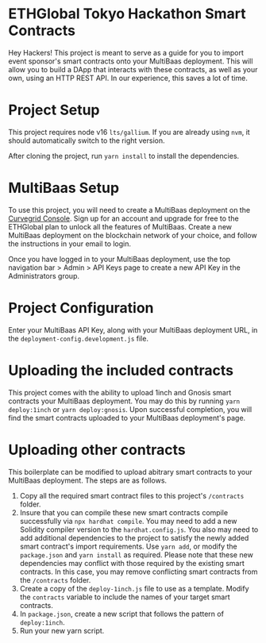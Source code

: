 # ETHGlobal Tokyo Hackathon Smart Contracts

Hey Hackers! This project is meant to serve as a guide for you to import event sponsor's smart contracts onto your MultiBaas deployment. This will allow you to build a DApp that interacts with these contracts, as well as your own, using an HTTP REST API. In our experience, this saves a lot of time.

# Project Setup

This project requires node v16 `lts/gallium`. If you are already using  `nvm`, it should automatically switch to the right version.

After cloning the project, run `yarn install` to install the dependencies.

# MultiBaas Setup

To use this project, you will need to create a MultiBaas deployment on the [Curvegrid Console](https://console.curvegrid.com/). Sign up for an account and upgrade for free to the ETHGlobal plan to unlock all the features of MultiBaas. Create a new MultiBaas deployment on the blockchain network of your choice, and follow the instructions in your email to login.

Once you have logged in to your MultiBaas deployment, use the top navigation bar > Admin > API Keys page to create a new API Key in the Administrators group.


# Project Configuration

Enter your MultiBaas API Key, along with your MultiBaas deployment URL, in the `deployment-config.development.js` file.

# Uploading the included contracts

This project comes with the ability to upload 1inch and Gnosis smart contracts your MultiBaas deployment. You may do this by running `yarn deploy:1inch` or `yarn deploy:gnosis`. Upon successful completion, you will find the smart contracts uploaded to your MultiBaas deployment's page.

# Uploading other contracts

This boilerplate can be modified to upload abitrary smart contracts to your MultiBaas deployment. The steps are as follows.

1. Copy all the required smart contract files to this project's `/contracts` folder.
2. Insure that you can compile these new smart contracts compile successfully via `npx hardhat compile`. You may need to add a new Solidity compiler version to the `hardhat.config.js`. You also may need to add additional dependencies to the project to satisfy the newly added smart contract's import requirements. Use `yarn add`, or modify the `package.json` and `yarn install` as required. Please note that these new dependencies may conflict with those required by the existing smart contracts. In this case, you may remove conflicting smart contracts from the `/contracts` folder.
3. Create a copy of the `deploy-1inch.js` file to use as a template. Modify the `contracts` variable to include the names of your target smart contracts.
4. In `package.json`, create a new script that follows the pattern of `deploy:1inch`.
5. Run your new yarn script.
